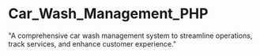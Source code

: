 # Car_Wash_Management_PHP
"A comprehensive car wash management system to streamline operations, track services, and enhance customer experience."
